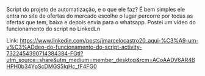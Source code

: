 Script do projeto de automatização, e o que ele faz? É bem simples ele entra no site de ofertas do mercado escolhe o lugar percorre por todas as ofertas que tem, baixa e depois envia para o whatsapp. Postei um video do funcionamento do script no LinkedLn

Link:
https://www.linkedin.com/posts/jmarcelocastro20_aqui-%C3%A9-um-v%C3%ADdeo-do-funcionamento-do-script-activity-7322454390714384384-FGtI?utm_source=share&utm_medium=member_desktop&rcm=ACoAADV6AR4BHPH0b34YpScDMGS5IqHc_fF4FG0
